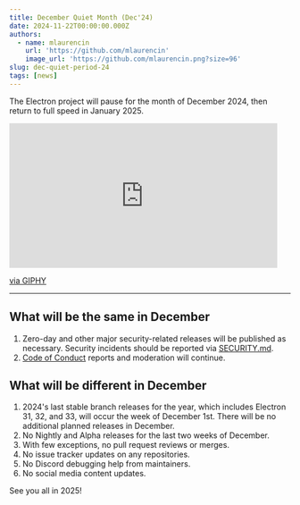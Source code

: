 ```yaml
---
title: December Quiet Month (Dec'24)
date: 2024-11-22T00:00:00.000Z
authors:
  - name: mlaurencin
    url: 'https://github.com/mlaurencin'
    image_url: 'https://github.com/mlaurencin.png?size=96'
slug: dec-quiet-period-24
tags: [news]
---
```


The Electron project will pause for the month of December 2024, then return to full speed in January 2025.

<iframe src="https://giphy.com/embed/3otPoSDQczp1s9kVAQ" width="480" height="259" style="" frameBorder="0" class="giphy-embed" allowFullScreen></iframe><p><a href="https://giphy.com/gifs/filmeditor-disney-pixar-3otPoSDQczp1s9kVAQ">via GIPHY</a></p>

---

## What will be the same in December

1. Zero-day and other major security-related releases will be published as necessary. Security
   incidents should be reported via [SECURITY.md](https://github.com/electron/electron/tree/main/SECURITY.md).
1. [Code of Conduct](https://github.com/electron/electron/blob/main/CODE_OF_CONDUCT.md) reports
   and moderation will continue.

## What will be different in December

1. 2024's last stable branch releases for the year, which includes Electron 31, 32, and 33, will occur the week of December 1st. There will be no additional planned releases in December.
2. No Nightly and Alpha releases for the last two weeks of December.
3. With few exceptions, no pull request reviews or merges.
4. No issue tracker updates on any repositories.
5. No Discord debugging help from maintainers.
6. No social media content updates.

See you all in 2025!
